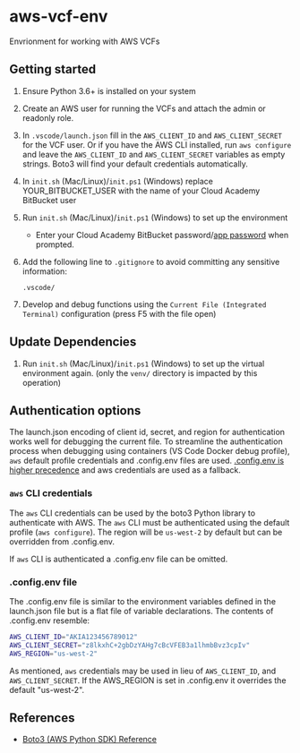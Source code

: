 # aws-vcf-env

Envrionment for working with AWS VCFs

## Getting started

1. Ensure Python 3.6+ is installed on your system

1. Create an AWS user for running the VCFs and attach the admin or readonly role.

1. In `.vscode/launch.json` fill in the `AWS_CLIENT_ID` and `AWS_CLIENT_SECRET` for the VCF user. Or if you have the AWS CLI installed, run `aws configure` and leave the `AWS_CLIENT_ID` and `AWS_CLIENT_SECRET` variables as empty strings. Boto3 will find your default credentials automatically.

1. In `init.sh` (Mac/Linux)/`init.ps1` (Windows) replace YOUR_BITBUCKET_USER with the name of your Cloud Academy BitBucket user

1. Run `init.sh` (Mac/Linux)/`init.ps1` (Windows) to set up the environment

    - Enter your Cloud Academy BitBucket password/[app password](https://confluence.atlassian.com/bitbucket/app-passwords-828781300.html) when prompted.

1. Add the following line to `.gitignore` to avoid committing any sensitive information:

    ```
    .vscode/
    ```

1. Develop and debug functions using the `Current File (Integrated Terminal)` configuration (press F5 with the file open)

## Update Dependencies

1. Run `init.sh` (Mac/Linux)/`init.ps1` (Windows) to set up the virtual environment again. (only the `venv/` directory is impacted by this operation)

## Authentication options

The launch.json encoding of client id, secret, and region for authentication works well for debugging the current file.
To streamline the authentication process when debugging using containers (VS Code Docker debug profile), `aws` default profile credentials and .config.env files are used.
<ins>.config.env is higher precedence</ins> and aws credentials are used as a fallback.

### `aws` CLI credentials

The `aws` CLI credentials can be used by the boto3 Python library to authenticate with AWS.
The `aws` CLI must be authenticated using the default profile (`aws configure`).
The region will be `us-west-2` by default but can be overridden from .config.env.

If `aws` CLI is authenticated a .config.env file can be omitted.

### .config.env file

The .config.env file is similar to the environment variables defined in the launch.json file but is a flat file of variable declarations.
The contents of .config.env resemble:
    
```sh
AWS_CLIENT_ID="AKIA123456789012"
AWS_CLIENT_SECRET="z8lkxhC+2gbDzYAHg7cBcVFEB3a1lhmbBvz3cpIv"
AWS_REGION="us-west-2"
```

As mentioned, `aws` credentials may be used in lieu of `AWS_CLIENT_ID`, and `AWS_CLIENT_SECRET`.
If the AWS_REGION is set in .config.env it overrides the default "us-west-2".

## References

- [Boto3 (AWS Python SDK) Reference](https://boto3.amazonaws.com/v1/documentation/api/latest/reference/services/index.html)
